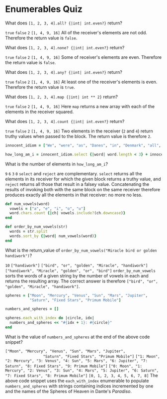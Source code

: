 # Enumerables Quiz

<quiz>
  <question>
      <p>What does <code>[1, 2, 3, 4].all? {|int| int.even?}</code> return?</p>
      <answer><code>true</code></answer>
      <answer correct><code>false</code></answer>
      <answer><code>2</code></answer>
      <answer><code>[1, 4, 9, 16]</code></answer>
      <explanation>All of the receiver's elements are not odd. Therefore the return value is <code>false</code>.</explanation>
  </question>
</quiz>

<quiz>
  <question>
      <p>What does <code>[1, 2, 3, 4].none? {|int| int.even?}</code> return?</p>
      <answer><code>true</code></answer>
      <answer correct><code>false</code></answer>
      <answer><code>2</code></answer>
      <answer><code>[1, 4, 9, 16]</code></answer>
      <explanation>Some of receiver's elements are even. Therefore the return value is <code>false</code>.</explanation>
  </question>
</quiz>

<quiz>
  <question>
      <p>What does <code>[1, 2, 3, 4].any? {|int| int.even?}</code> return?</p>
      <answer correct><code>true</code></answer>
      <answer><code>false</code></answer>
      <answer><code>2</code></answer>
      <answer><code>[1, 4, 9, 16]</code></answer>
      <explanation>At least one of the receiver's elements is even. Therefore the return value is <code>true</code>.</explanation>
  </question>
</quiz>

<quiz>
  <question>
      <p>What does <code>[1, 2, 3, 4].map {|int| int ** 2}</code> return?</p>
      <answer><code>true</code></answer>
      <answer><code>false</code></answer>
      <answer><code>2</code></answer>
      <answer correct><code>[1, 4, 9, 16]</code></answer>
      <explanation>Here <code>map</code> returns a new array with each of the elements in the receiver squared.</explanation>
  </question>
</quiz>

<quiz>
  <question>
      <p>What does <code>[1, 2, 3, 4].count {|int| int.even?}</code> return?</p>
      <answer><code>true</code></answer>
      <answer><code>false</code></answer>
      <answer correct><code>2</code></answer>
      <answer><code>[1, 4, 9, 16]</code></answer>
      <explanation>Two elements in the receiver (<code>2</code> and <code>4</code>) return truthy values when passed to the block. The return value is therefore <code>2</code>.</explanation>
  </question>
</quiz>


```ruby
innocent_idiom = ["We", "were", "as", "Danes", "in", "Denmark", "all", "day", "long"]

how_long_am_i = innocent_idiom.select {|word| word.length < 3} + innocent_idiom.reject {|word| word.length < 3}
```

<quiz>
  <question>
      <p>What is the number of elements in <code>how_long_am_i</code>?</p>
      <answer correct><code>9</code></answer>
      <answer><code>6</code></answer>
      <answer><code>3</code></answer>
      <answer><code>0</code></answer>
      <explanation><code>select</code> and <code>reject</code> are complementary. <code>select</code> returns all the elements in its receiver for which the given block returns a truthy value, and <code>reject</code> returns all those that result in a falsey value. Concatenating the results of invoking both with the same block on the same receiver therefore produces exactly all the elements in that receiver: no more no less. </explanation>
  </question>
</quiz>


```ruby
def num_vowels(word)
  vowels = ["a", "e", "i", "o", "u"]
  word.chars.count {|ch| vowels.include?(ch.downcase)}
end

def order_by_num_vowels(str)
  words = str.split
  words.sort_by {|word| num_vowels(word)}
end
```

<quiz>
  <question>
      <p>What is the return_value of <code>order_by_num_vowels("Miracle bird or golden handiwork")</code>?</p>
      <answer><code>10</code></answer>
      <answer><code>["handiwork"]</code></answer>
      <answer correct><code>["bird", "or", "golden", "Miracle", "handiwork"]</code></answer>
      <answer><code>["handiwork", "Miracle", "golden", "or", "bird"]</code></answer>
      <explanation><code>order_by_num_vowels</code> sorts the words of a given string by the number of vowels in each and returns the resulting array. The correct answer is therefore <code>["bird", "or", "golden", "Miracle", "handiwork"]</code>.</explanation>
  </question>
</quiz>

```ruby
spheres = ["Moon", "Mercury", "Venus", "Sun", "Mars", "Jupiter",
           "Saturn", "Fixed Stars", "Primum Mobile"]

numbers_and_spheres = []

spheres.each_with_index do |circle, idx|
  numbers_and_spheres << "#{idx + 1}: #{circle}"
end
```

<quiz>
  <question>
      <p>What is the value of <code>numbers_and_spheres</code> at the end of the above code snippet?</p>
      <answer><code>["Moon", "Mercury", "Venus", "Sun", "Mars", "Jupiter",
                 "Saturn", "Fixed Stars", "Primum Mobile"]</code></answer>
      <answer correct><code>["1: Moon", "2: Mercury", "3: Venus", "4: Sun", "5: Mars", "6: Jupiter", "7: Saturn", "8: Fixed Stars", "9: Primum Mobile"]</code></answer>
      <answer><code>["0: Moon", "1: Mercury", "2: Venus", "3: Sun", "4: Mars", "5: Jupiter", "6: Saturn", "7: Fixed Stars", "8: Primum Mobile"]</code></answer>
      <answer><code>[0, 1, 2, 3, 4, 5, 6, 7, 8]</code></answer>
      <explanation>The above code snippet uses the <code>each_with_index</code> enumerable to populate <code>numbers_and_spheres</code> with strings containing indices incremented by one and the names of the Spheres of Heaven in Dante's <em>Paradiso</em>.</explanation>
  </question>
</quiz>
